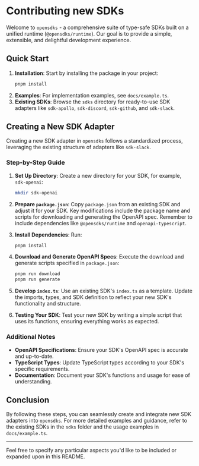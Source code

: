 # Contributing new SDKs

Welcome to `opensdks` - a comprehensive suite of type-safe SDKs built on a unified runtime (`@opensdks/runtime`). Our goal is to provide a simple, extensible, and delightful development experience.

## Quick Start

1. **Installation**: Start by installing the package in your project:
   ```bash
   pnpm install
   ```
2. **Examples**: For implementation examples, see `docs/example.ts`.
3. **Existing SDKs**: Browse the `sdks` directory for ready-to-use SDK adapters like `sdk-apollo`, `sdk-discord`, `sdk-github`, and `sdk-slack`.

## Creating a New SDK Adapter

Creating a new SDK adapter in `opensdks` follows a standardized process, leveraging the existing structure of adapters like `sdk-slack`.

### Step-by-Step Guide

1. **Set Up Directory**:
   Create a new directory for your SDK, for example, `sdk-openai`:
   ```bash
   mkdir sdk-openai
   ```

2. **Prepare `package.json`**:
   Copy `package.json` from an existing SDK and adjust it for your SDK. Key modifications include the package name and scripts for downloading and generating the OpenAPI spec. Remember to include dependencies like `@opensdks/runtime` and `openapi-typescript`.

3. **Install Dependencies**:
   Run:
   ```bash
   pnpm install
   ```

4. **Download and Generate OpenAPI Specs**:
   Execute the download and generate scripts specified in `package.json`:
   ```bash
   pnpm run download
   pnpm run generate
   ```

5. **Develop `index.ts`**:
   Use an existing SDK's `index.ts` as a template. Update the imports, types, and SDK definition to reflect your new SDK's functionality and structure.

6. **Testing Your SDK**:
   Test your new SDK by writing a simple script that uses its functions, ensuring everything works as expected.

### Additional Notes

- **OpenAPI Specifications**: Ensure your SDK's OpenAPI spec is accurate and up-to-date.
- **TypeScript Types**: Update TypeScript types according to your SDK's specific requirements.
- **Documentation**: Document your SDK's functions and usage for ease of understanding.

## Conclusion

By following these steps, you can seamlessly create and integrate new SDK adapters into `opensdks`. For more detailed examples and guidance, refer to the existing SDKs in the `sdks` folder and the usage examples in `docs/example.ts`.

---

Feel free to specify any particular aspects you'd like to be included or expanded upon in this README.